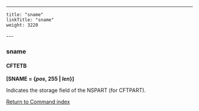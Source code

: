 ---
    title: "sname"
    linkTitle: "sname"
    weight: 3220
---<span id="sname"></span>

### sname

#### CFTETB

**[SNAME = {*pos*, 255 &#124; *len*}]**

Indicates the storage field of the NSPART (for CFTPART).

[Return to Command index](../../)
